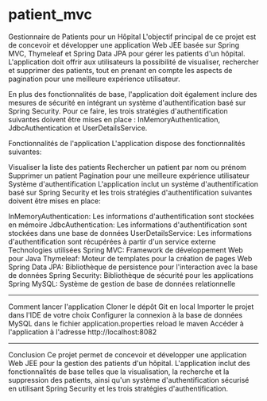 # patient_mvc
Gestionnaire de Patients pour un Hôpital
L'objectif principal de ce projet est de concevoir et développer une application Web JEE basée sur Spring MVC, Thymeleaf et Spring Data JPA 
pour gérer les patients d'un hôpital. L'application doit offrir aux utilisateurs la possibilité de visualiser, rechercher et supprimer des patients,
tout en prenant en compte les aspects de pagination pour une meilleure expérience utilisateur.

En plus des fonctionnalités de base, l'application doit également inclure des mesures de sécurité en intégrant un système d'authentification basé sur Spring Security.
Pour ce faire, les trois stratégies d'authentification suivantes doivent être mises en place : InMemoryAuthentication, JdbcAuthentication et UserDetailsService.

Fonctionnalités de l'application
L'application dispose des fonctionnalités suivantes:

Visualiser la liste des patients
Rechercher un patient par nom ou prénom
Supprimer un patient
Pagination pour une meilleure expérience utilisateur
Système d'authentification
L'application inclut un système d'authentification basé sur Spring Security et les trois stratégies d'authentification suivantes doivent être mises en place:

InMemoryAuthentication: Les informations d'authentification sont stockées en mémoire
JdbcAuthentication: Les informations d'authentification sont stockées dans une base de données
UserDetailsService: Les informations d'authentification sont récupérées à partir d'un service externe
Technologies utilisées
Spring MVC: Framework de développement Web pour Java
Thymeleaf: Moteur de templates pour la création de pages Web
Spring Data JPA: Bibliothèque de persistence pour l'interaction avec la base de données
Spring Security: Bibliothèque de sécurité pour les applications Spring
MySQL: Système de gestion de base de données relationnelle
************************************************
Comment lancer l'application
Cloner le dépôt Git en local
Importer le projet dans l'IDE de votre choix
Configurer la connexion à la base de données MySQL dans le fichier application.properties
reload le maven
Accéder à l'application à l'adresse http://localhost:8082
*************************************************
Conclusion
Ce projet permet de concevoir et développer une application Web JEE pour la gestion des patients d'un hôpital.
L'application inclut des fonctionnalités de base telles que la visualisation, la recherche et la suppression des patients, 
ainsi qu'un système d'authentification sécurisé en utilisant Spring Security et les trois stratégies d'authentification.
